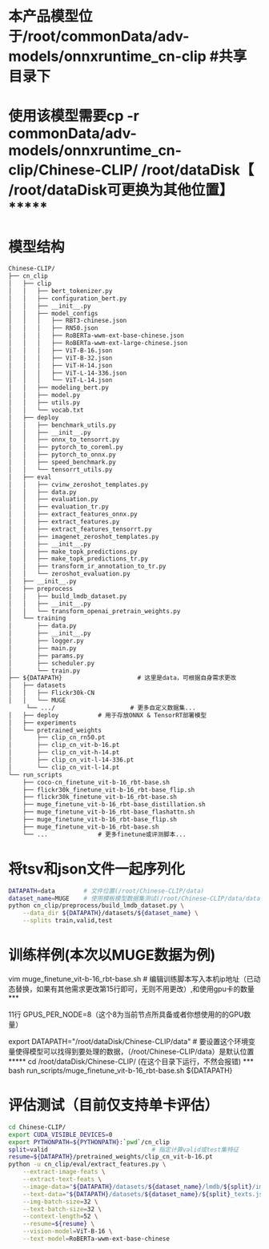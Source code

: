 # 本产品模型位于/root/commonData/adv-models/onnxruntime_cn-clip #共享目录下
# 使用该模型需要cp -r commonData/adv-models/onnxruntime_cn-clip/Chinese-CLIP/  /root/dataDisk【 /root/dataDisk可更换为其他位置】*****
# 模型结构
```txt
Chinese-CLIP/
├── cn_clip
│   ├── clip
│   │   ├── bert_tokenizer.py
│   │   ├── configuration_bert.py
│   │   ├── __init__.py
│   │   ├── model_configs
│   │   │   ├── RBT3-chinese.json
│   │   │   ├── RN50.json
│   │   │   ├── RoBERTa-wwm-ext-base-chinese.json
│   │   │   ├── RoBERTa-wwm-ext-large-chinese.json
│   │   │   ├── ViT-B-16.json
│   │   │   ├── ViT-B-32.json
│   │   │   ├── ViT-H-14.json
│   │   │   ├── ViT-L-14-336.json
│   │   │   └── ViT-L-14.json
│   │   ├── modeling_bert.py
│   │   ├── model.py
│   │   ├── utils.py
│   │   └── vocab.txt
│   ├── deploy
│   │   ├── benchmark_utils.py
│   │   ├── __init__.py
│   │   ├── onnx_to_tensorrt.py
│   │   ├── pytorch_to_coreml.py
│   │   ├── pytorch_to_onnx.py
│   │   ├── speed_benchmark.py
│   │   └── tensorrt_utils.py
│   ├── eval
│   │   ├── cvinw_zeroshot_templates.py
│   │   ├── data.py
│   │   ├── evaluation.py
│   │   ├── evaluation_tr.py
│   │   ├── extract_features_onnx.py
│   │   ├── extract_features.py
│   │   ├── extract_features_tensorrt.py
│   │   ├── imagenet_zeroshot_templates.py
│   │   ├── __init__.py
│   │   ├── make_topk_predictions.py
│   │   ├── make_topk_predictions_tr.py
│   │   ├── transform_ir_annotation_to_tr.py
│   │   └── zeroshot_evaluation.py
│   ├── __init__.py
│   ├── preprocess
│   │   ├── build_lmdb_dataset.py
│   │   ├── __init__.py
│   │   └── transform_openai_pretrain_weights.py
│   └── training
│       ├── data.py
│       ├── __init__.py
│       ├── logger.py
│       ├── main.py
│       ├── params.py
│       ├── scheduler.py
│       └── train.py
├── ${DATAPATH}                     # 这里是data，可根据自身需求更改
│   ├── datasets
│   │   ├── Flickr30k-CN
│   │   └── MUGE
     └── .../                     # 更多自定义数据集...
│   ├── deploy	         # 用于存放ONNX & TensorRT部署模型
│   ├── experiments
│   └── pretrained_weights
│       ├── clip_cn_rn50.pt
│       ├── clip_cn_vit-b-16.pt
│       ├── clip_cn_vit-h-14.pt
│       ├── clip_cn_vit-l-14-336.pt
│       └── clip_cn_vit-l-14.pt
└── run_scripts
    ├── coco-cn_finetune_vit-b-16_rbt-base.sh
    ├── flickr30k_finetune_vit-b-16_rbt-base_flip.sh
    ├── flickr30k_finetune_vit-b-16_rbt-base.sh
    ├── muge_finetune_vit-b-16_rbt-base_distillation.sh
    ├── muge_finetune_vit-b-16_rbt-base_flashattn.sh
    ├── muge_finetune_vit-b-16_rbt-base_flip.sh
    ├── muge_finetune_vit-b-16_rbt-base.sh
    └── ...				 # 更多finetune或评测脚本...


```



# 将tsv和json文件一起序列化
```bash
DATAPATH=data    	 # 文件位置(/root/Chinese-CLIP/data)
dataset_name=MUGE	 # 使用模板模型数据集测试(/root/Chinese-CLIP/data/datasets/MUGE)
python cn_clip/preprocess/build_lmdb_dataset.py \
    --data_dir ${DATAPATH}/datasets/${dataset_name} \
    --splits train,valid,test
```



# 训练样例(本次以MUGE数据为例)
vim muge_finetune_vit-b-16_rbt-base.sh       # 编辑训练脚本写入本机ip地址（已动态替换，如果有其他需求更改第15行即可，无则不用更改）,和使用gpu卡的数量 ***

11行 GPUS_PER_NODE=8（这个8为当前节点所具备或者你想使用的的GPU数量）

export DATAPATH="/root/dataDisk/Chinese-CLIP/data"	# 要设置这个环境变量使得模型可以找得到要处理的数据，（/root/Chinese-CLIP/data）是默认位置 *****
cd /root/dataDisk/Chinese-CLIP/ (在这个目录下运行，不然会报错) ***
bash run_scripts/muge_finetune_vit-b-16_rbt-base.sh ${DATAPATH}

# 评估测试（目前仅支持单卡评估）
```bash
cd Chinese-CLIP/
export CUDA_VISIBLE_DEVICES=0
export PYTHONPATH=${PYTHONPATH}:`pwd`/cn_clip
split=valid   							# 指定计算valid或test集特征
resume=${DATAPATH}/pretrained_weights/clip_cn_vit-b-16.pt
python -u cn_clip/eval/extract_features.py \
    --extract-image-feats \
    --extract-text-feats \
    --image-data="${DATAPATH}/datasets/${dataset_name}/lmdb/${split}/imgs" \
    --text-data="${DATAPATH}/datasets/${dataset_name}/${split}_texts.jsonl" \
    --img-batch-size=32 \
    --text-batch-size=32 \
    --context-length=52 \
    --resume=${resume} \
    --vision-model=ViT-B-16 \
    --text-model=RoBERTa-wwm-ext-base-chinese
```

